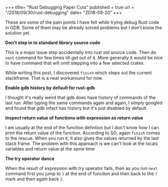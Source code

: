 +++
title= "Rust Debugging Paper Cuts"
published = true
url = "/2018/09/30/rust-debugging"
date= "2018-09-20"
+++

These are some of the pain points I have felt while trying debug Rust code in GDB. Some of them
may be already solved problems but I don't know the solution yet.

<!--more-->

**Don't step in to standard library source code**

This is a major issue step accidentally into rust std source code. Then do `next` command for few times
till get out of it. More generally it would be nice to have command that will omit stepping into a few
selected crates.

While writing this post, I discovered `finish` which steps out the current stackframe. That is a neat
workaround for now.

**Enable gdb history by default for rust-gdb**

I thought it's really weird that gdb does have history of commands of the last run. After typing the same
commands again and again, I simply googled and found that gdb infact has history but it's just disabled
by default.

**Inspect return value of functions with expression as return value**

I am usually at the end of the function defintion but I don't know how I can print the return value of the function.
According to SO, again `finish` comes to the rescue. When you run it, it also gives the values returned by the
last stack frame. The problem with this approach is we can't look at the locals variables and return value at the same time

**The try operator dance**

When the result of expression with try operator fails, then as you run `next` command first you jump to
`}` at the end of function and then back to the `?` mark and then again back `}`.
